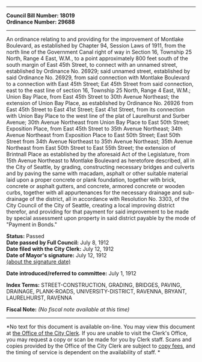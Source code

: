 * * * * *  
  
**Council Bill Number: [](#h0)[](#h2)18019**   
**Ordinance Number: 29688**  
  
* * * * *  
  
An ordinance relating to and providing for the improvement of Montlake Boulevard, as established by Chapter 94, Session Laws of 1911, from the north line of the Government Canal right of way in Section 16, Township 25 North, Range 4 East, W.M., to a point approximately 800 feet south of the south margin of East 45th Street, to connect with an unnamed street, established by Ordinance No. 26929; said unnamed street, established by said Ordinance No. 26929, from said connection with Montlake Boulevard to a connection with East 45th Street; Eat 45th Street from said connection, east to the east line of section 16, Township 25 North, Range 4 East, W.M.; Union Bay Place, from East 45th Street to 30th Avenue Northeast; the extension of Union Bay Place, as established by Ordinance No. 26926 from East 45th Street to East 41st Street; East 41st Street, from its connection with Union Bay Place to the west line of the plat of Laurelhurst and Surber Avenue; 30th Avenue Northeast from Union Bay Place to East 50th Street; Exposition Place, from East 45th Street to 35th Avenue Northeast; 34th Avenue Northeast from Exposition Place to East 50th Street; East 50th Street from 34th Avenue Northeast to 35th Avenue Northeast; 35th Avenue Northeast from East 50th Street to East 55th Street; the extension of Brintnall Place as established by the aforesaid Act of the Legislature, from 15th Avenue Northeast to Montlake Boulevard as heretofore described, all in the City of Seattle, by grading, constructing necessary bridges and culverts and by paving the same with macadam, asphalt or other suitable material laid upon a proper concrete or plank foundation, together with brick, concrete or asphalt gutters, and concrete, armored concrete or wooden curbs, together with all appurtenances for the necessary drainage and sub-drainage of the district, all in accordance with Resolution No. 3303, of the City Council of the City of Seattle, creating a local improving district therefor, and providing for that payment for said improvement to be made by special assessment upon property in said district payable by the mode of "Payment in Bonds."  
  
**Status:** Passed   
**Date passed by Full Council:** July 8, 1912   
**Date filed with the City Clerk:** July 12, 1912   
**Date of Mayor's signature:** July 12, 1912   
[(about the signature date)](/~public/approvaldate.htm)   
  
  
**Date introduced/referred to committee:** July 1, 1912   
  
**Index Terms:** STREET-CONSTRUCTION, GRADING, BRIDGES, PAVING, DRAINAGE, PLANK-ROADS, UNIVERSITY-DISTRICT, RAVENNA, BRYANT, LAURELHURST, RAVENNA  
  
**Fiscal Note:** *(No fiscal note available at this time)*  
  
* * * * *  
  
*No text for this document is available on-line. You may view this document at [the Office of the City Clerk](http://www.seattle.gov/leg/clerk/contactUs.htm). If you are unable to visit the Clerk's Office, you may request a copy or scan be made for you by Clerk staff. Scans and copies provided by the Office of the City Clerk are subject to [copy fees](http://clerk.seattle.gov/~public/clerkfees.htm), and the timing of service is dependent on the availability of staff. *  
  
  
